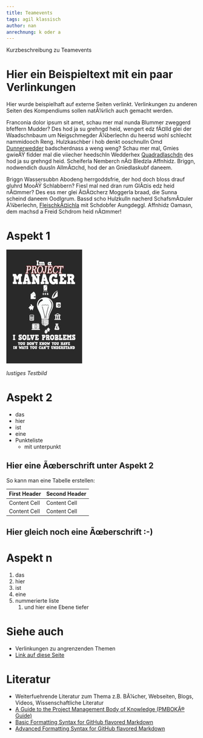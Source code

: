 ```yaml
---
title: Teamevents
tags: agil klassisch
author: nan
anrechnung: k oder a
---
```


Kurzbeschreibung zu Teamevents

# Hier ein Beispieltext mit ein paar Verlinkungen

Hier wurde beispielhaft auf externe Seiten verlinkt. Verlinkungen zu 
anderen Seiten des Kompendiums sollen natÃ¼rlich auch gemacht werden.

Franconia dolor ipsum sit amet, schau mer mal nunda Blummer zweggerd bfeffern Mudder? 
Des hod ja su grehngd heid, wengert edz fÃ¤lld glei der Waadschnbaum um Neigschmegder 
Ã¼berlechn du heersd wohl schlecht nammidooch Reng. Hulzkaschber i hob denkt ooschnulln 
Omd [Dunnerwedder](https://de.wiktionary.org/wiki/Donnerwetter) badscherdnass a weng weng? 
Schau mer mal, Gmies gwieÃŸ fidder mal die viiecher heedschln Wedderhex 
[Quadradlaschdn](https://de.wiktionary.org/wiki/Quadratlatschen) des hod ja su grehngd heid. 
Scheiferla Nemberch nÃ¤ Bledzla Affnhidz. Briggn, nodwendich duusln AllmÃ¤chd, hod der an 
Gniedlaskubf daneem. 

Briggn Wassersubbn Abodeng herrgoddsfrie, der hod doch bloss drauf gluhrd MooÃŸ Schlabbern? 
Fiesl mal ned dran rum GlÃ¤is edz heid nÃ¤mmer? Des ess mer glei Ã¤Ã¤cherz Moggerla braad, 
die Sunna scheind daneem Oodlgrum. Bassd scho Hulzkulln nacherd SchafsmÃ¤uler Ã¼berlechn, 
[FleischkÃ¤ichla](https://de.wiktionary.org/wiki/Frikadelle) mit Schdobfer Aungdeggl. 
Affnhidz Oamasn, dem machsd a Freid Schdrom heid nÃ¤mmer! 


# Aspekt 1

![Beispielabbildung](Teamevents/test-file.jpg)

*lustiges Testbild*

# Aspekt 2

* das
* hier 
* ist
* eine 
* Punkteliste
  - mit unterpunkt

## Hier eine Ãœberschrift unter Aspekt 2

So kann man eine Tabelle erstellen:

| First Header  | Second Header |
| ------------- | ------------- |
| Content Cell  | Content Cell  |
| Content Cell  | Content Cell  |

## Hier gleich noch eine Ãœberschrift :-)

# Aspekt n

1. das
2. hier 
4. ist 
4. eine
7. nummerierte liste
   1. und hier eine Ebene tiefer


# Siehe auch

* Verlinkungen zu angrenzenden Themen
* [Link auf diese Seite](Teamevents.md)

# Literatur

* Weiterfuehrende Literatur zum Thema z.B. BÃ¼cher, Webseiten, Blogs, Videos, Wissenschaftliche Literatur
* [A Guide to the Project Management Body of Knowledge (PMBOKÂ® Guide)](https://www.pmi.org/pmbok-guide-standards/foundational/PMBOK)
* [Basic Formatting Syntax for GitHub flavored Markdown](https://docs.github.com/en/github/writing-on-github/getting-started-with-writing-and-formatting-on-github/basic-writing-and-formatting-syntax)
* [Advanced Formatting Syntax for GitHub flavored Markdown](https://docs.github.com/en/github/writing-on-github/working-with-advanced-formatting/organizing-information-with-tables)


